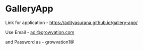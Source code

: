# GalleryApp

Link for application - https://adityasurana.github.io/gallery-app/

Use Email - adi@growvation.com

and Password as - growvation1@ 
